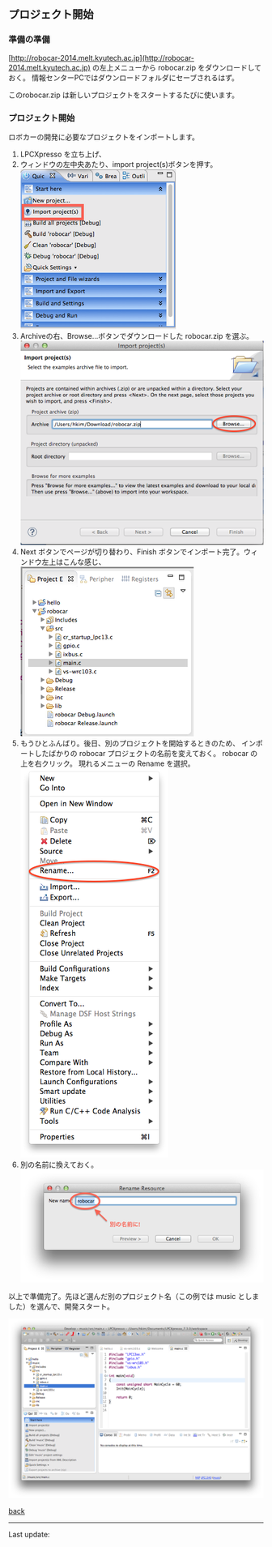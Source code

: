 ## プロジェクト開始

### 準備の準備

[http://robocar-2014.melt.kyutech.ac.jp](http://robocar-2014.melt.kyutech.ac.jp)
の左上メニューから robocar.zip をダウンロードしておく。
情報センターPCではダウンロードフォルダにセーブされるはず。

このrobocar.zip は新しいプロジェクトをスタートするたびに使います。

### プロジェクト開始

ロボカーの開発に必要なプロジェクトをインポートします。

1. LPCXpresso を立ち上げ、
2. ウィンドウの左中央あたり、import project(s)ボタンを押す。<br>
  ![import project](images/import_project.png)
3. Archiveの右、Browse...ボタンでダウンロードした robocar.zip を選ぶ。<br>
  ![select robocar.zip](images/import_robocar.png)
4. Next ボタンでページが切り替わり、Finish ボタンでインポート完了。ウィンドウ左上はこんな感じ、<br>
  ![imported](images/imported.png)
5. もうひとふんばり。後日、別のプロジェクトを開始するときのため、
  インポートしたばかりの robocar プロジェクトの名前を変えておく。
  robocar の上を右クリック。
  現れるメニューの Rename を選択。<br>
  ![rename menu](images/rename_project_menu.png)
6. 別の名前に換えておく。<br>
  ![rename menu](images/rename_project.png)

以上で準備完了。先ほど選んだ別のプロジェクト名（この例では music としました）を選んで、開発スタート。

![ready to develop](images/ready_to_develop.png)

[back](../index.html)

----
Last update: <script>document.write(document.lastModified);</script>


